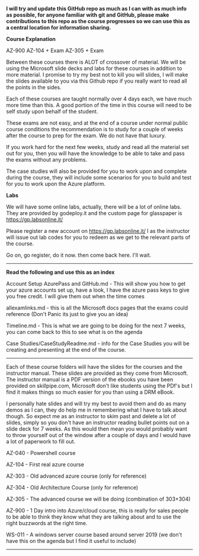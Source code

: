 
**I will try and update this GitHub repo as much as I can with as much info as possible, for anyone familiar with git and GitHub, please make contributions to this repo as the course progresses so we can use this as a central location for information sharing.**



**Course Explanation**

AZ-900
AZ-104 + Exam
AZ-305 + Exam

Between these courses there is ALOT of crossover of material. We will be using the Microsoft slide decks and labs for these courses in addition to more material. I promise to try my best not to kill you will slides, I will make the slides available to you via this Github repo if you really want to read all the points in the sides. 

Each of these courses are taught normally over 4 days each, we have much more time than this. A good portion of the time in this course will need to be self study upon behalf of the student.

These exams are not easy, and at the end of a course under normal public course conditions the recommendation is to study for a couple of weeks after the course to prep for the exam. We do not have that luxury. 

If you work hard for the next few weeks, study and read all the material set out for you, then you will have the knowledge to be able to take and pass the exams without any problems.

The case studies will also be provided for you to work upon and complete during the course, they will include some scenarios for you to build and test for you to  work upon the Azure platform.

**Labs**

We will have some online labs, actually, there will be a lot of online labs. They are provided by godeploy.it and the custom page for glasspaper is https://gp.labsonline.it/

Please register a new account on https://gp.labsonline.it/ I as the instructor will issue out lab codes for you to redeem as we get to the relevant parts of the course.

Go on, go register, do it now. then come back here. I'll wait.

--- 

**Read the following and use this as an index**

Account Setup AzurePass and GitHub.md - This will show you how to get your azure accounts set up, have a look, I have the azure pass keys to give you free credit. I will give them out when the time comes

allexamlinks.md - this is all the Microsoft docs pages that the exams could reference (Don't Panic its just to give you an idea)

Timeline.md - This is what we are going to be doing for the next 7 weeks, you can come back to this to see what is on the agenda

Case Studies/CaseStudyReadme.md - info for the Case Studies you will be creating and presenting at the end of the course.


--- 

Each of these course folders will have the slides for the courses and the instructor manual. These slides are provided as they come from Microsoft. The instructor manual is a PDF version of the ebooks you have been provided on skillpipe.com, Microsoft don't like students using the PDf's but I find it makes things so much easier for you than using a DRM eBook.

 I personally hate slides and will try my best to avoid them and do as many demos as I can, they do help me in remembering what I have to talk about though. So expect me as an instructor to skim past and delete a lot of slides, simply so you don't have an instructor reading bullet points out on a slide deck for 7 weeks. As this would then mean you would probably want to throw yourself out of the window after a couple of days and I would have a lot of paperwork to fill out. 

AZ-040 - Powershell course

AZ-104 - First real azure course

AZ-303 - Old advanced azure course (only for reference)

AZ-304 - Old Architecture Course (only for reference)

AZ-305 - The advanced course we will be doing (combination of 303+304)

AZ-900 - 1 Day intro into Azure/cloud course, this is really for sales people to be able to think they know what they are talking about and to use the right buzzwords at the right time.

WS-011 - A windows server course based around server 2019 (we don't have this on the agenda but I find it useful to include)


---



